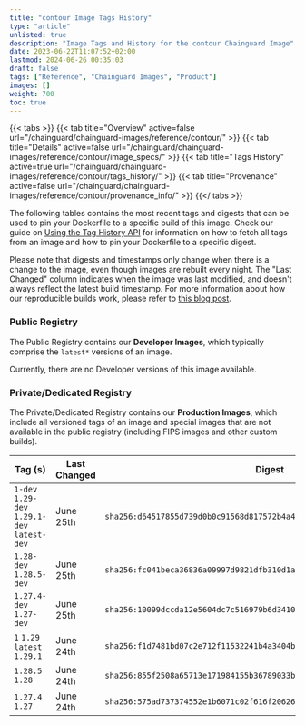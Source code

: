 ```yaml
---
title: "contour Image Tags History"
type: "article"
unlisted: true
description: "Image Tags and History for the contour Chainguard Image"
date: 2023-06-22T11:07:52+02:00
lastmod: 2024-06-26 00:35:03
draft: false
tags: ["Reference", "Chainguard Images", "Product"]
images: []
weight: 700
toc: true
---
```


{{< tabs >}}
{{< tab title="Overview" active=false url="/chainguard/chainguard-images/reference/contour/" >}}
{{< tab title="Details" active=false url="/chainguard/chainguard-images/reference/contour/image_specs/" >}}
{{< tab title="Tags History" active=true url="/chainguard/chainguard-images/reference/contour/tags_history/" >}}
{{< tab title="Provenance" active=false url="/chainguard/chainguard-images/reference/contour/provenance_info/" >}}
{{</ tabs >}}

The following tables contains the most recent tags and digests that can be used to pin your Dockerfile to a specific build of this image. Check our guide on [Using the Tag History API](/chainguard/chainguard-images/using-the-tag-history-api/) for information on how to fetch all tags from an image and how to pin your Dockerfile to a specific digest.

Please note that digests and timestamps only change when there is a change to the image, even though images are rebuilt every night. The "Last Changed" column indicates when the image was last modified, and doesn't always reflect the latest build timestamp. For more information about how our reproducible builds work, please refer to [this blog post](https://www.chainguard.dev/unchained/reproducing-chainguards-reproducible-image-builds).

### Public Registry
The Public Registry contains our **Developer Images**, which typically comprise the `latest*` versions of an image.

Currently, there are no Developer versions of this image available.

### Private/Dedicated Registry
The Private/Dedicated Registry contains our **Production Images**, which include all versioned tags of an image and special images that are not available in the public registry (including FIPS images and other custom builds).

| Tag (s)                                       | Last Changed | Digest                                                                    |
|-----------------------------------------------|--------------|---------------------------------------------------------------------------|
|  `1-dev` `1.29-dev` `1.29.1-dev` `latest-dev` | June 25th    | `sha256:d64517855d739d0b0c91568d817572b4a4c826bfc7e385e57e33385015021556` |
|  `1.28-dev` `1.28.5-dev`                      | June 25th    | `sha256:fc041beca36836a09997d9821dfb310d1a18605019d89c31a2d19fec0fc0e63c` |
|  `1.27.4-dev` `1.27-dev`                      | June 25th    | `sha256:10099dccda12e5604dc7c516979b6d3410f785f0275287e29412d05d68994567` |
|  `1` `1.29` `latest` `1.29.1`                 | June 24th    | `sha256:f1d7481bd07c2e712f11532241b4a3404bf31d746b50407039902965c43c34c6` |
|  `1.28.5` `1.28`                              | June 24th    | `sha256:855f2508a65713e171984155b36789033b94342ba0c951044b38eecc23a6987b` |
|  `1.27.4` `1.27`                              | June 24th    | `sha256:575ad737374552e1b6071c02f616f20626bc050779d132ebc3d4766e357b86ec` |

